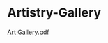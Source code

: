 # Artistry-Gallery

[Art Gallery.pdf](https://github.com/user-attachments/files/17655234/Art.Gallery.pdf)
